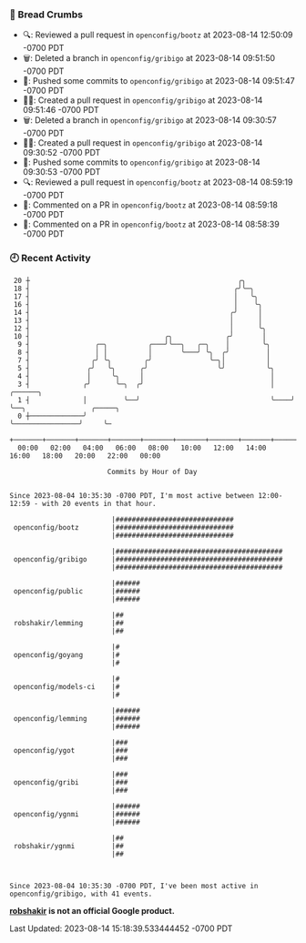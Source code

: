 ### 🍞 Bread Crumbs

 * 🔍: Reviewed a pull request in  `openconfig/bootz` at 2023-08-14 12:50:09 -0700 PDT
 * 🗑: Deleted a branch in `openconfig/gribigo` at 2023-08-14 09:51:50 -0700 PDT
 * 🚢: Pushed some commits to `openconfig/gribigo` at 2023-08-14 09:51:47 -0700 PDT
 * ✍🏼: Created a pull request in `openconfig/gribigo` at 2023-08-14 09:51:46 -0700 PDT
 * 🗑: Deleted a branch in `openconfig/gribigo` at 2023-08-14 09:30:57 -0700 PDT
 * ✍🏼: Created a pull request in `openconfig/gribigo` at 2023-08-14 09:30:52 -0700 PDT
 * 🚢: Pushed some commits to `openconfig/gribigo` at 2023-08-14 09:30:53 -0700 PDT
 * 🔍: Reviewed a pull request in  `openconfig/bootz` at 2023-08-14 08:59:19 -0700 PDT
 * 💬: Commented on a PR in  `openconfig/bootz` at 2023-08-14 08:59:18 -0700 PDT
 * 💬: Commented on a PR in  `openconfig/bootz` at 2023-08-14 08:58:39 -0700 PDT

### 🕘 Recent Activity
```
 20 ┼                                                   ╭╮
 18 ┤                                                  ╭╯╰─╮
 17 ┤                                                  │   ╰╮
 16 ┤                                                  │    ╰╮
 14 ┤                                                 ╭╯     │
 13 ┤                                                 │      │
 12 ┤                                                 │      ╰╮
 10 ┤                                 ╭╮             ╭╯       │
  9 ┤                ╭─╮          ╭───╯╰──╮   ╭─╮    │        ╰╮
  8 ┤                │ │          │       ╰───╯ ╰╮  ╭╯         │
  7 ┤               ╭╯ ╰╮        ╭╯              ╰─╮│          │
  5 ┤              ╭╯   ╰╮      ╭╯                 ╰╯          ╰╮
  4 ┤              │     ╰╮     │                               │
  3 ┤             ╭╯      ╰─╮  ╭╯                               │    ╭──────╮
  1 ┤             │         ╰──╯                                ╰────╯      ╰──╮                ╭─────╮
  0 ┼─────────────╯                                                            ╰────────────────╯     ╰─
    +───────+───────+───────+───────+───────+───────+───────+───────+───────+───────+───────+───────+────
  00:00   02:00   04:00   06:00   08:00   10:00   12:00   14:00   16:00   18:00   20:00   22:00   00:00   

						Commits by Hour of Day


Since 2023-08-04 10:35:30 -0700 PDT, I'm most active between 12:00-12:59 - with 20 events in that hour.

```



```
                         |#############################
 openconfig/bootz        |#############################
                         |#############################

                         |#########################################
 openconfig/gribigo      |#########################################
                         |#########################################

                         |######
 openconfig/public       |######
                         |######

                         |##
 robshakir/lemming       |##
                         |##

                         |#
 openconfig/goyang       |#
                         |#

                         |#
 openconfig/models-ci    |#
                         |#

                         |######
 openconfig/lemming      |######
                         |######

                         |###
 openconfig/ygot         |###
                         |###

                         |###
 openconfig/gribi        |###
                         |###

                         |######
 openconfig/ygnmi        |######
                         |######

                         |##
 robshakir/ygnmi         |##
                         |##



Since 2023-08-04 10:35:30 -0700 PDT, I've been most active in openconfig/gribigo, with 41 events.

```
**[robshakir](mailto:robjs@google.com) is not an official Google product.**  


Last Updated: 2023-08-14 15:18:39.533444452 -0700 PDT
